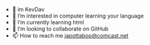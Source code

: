 - 👋 im KevDav
- 👀 I’m interested in computer learning your language 
- 🌱 I’m currently learning html
- 💞️ I’m looking to collaborate on GitHub
- 📫 How to reach me japottaboo@comcast.net

<!---
japottatwee is a ✨ special ✨ repository because its `README.md` (Japottatwee) appears on your GitHub profile.
You can click the Preview link to take a look at your changes.
--->
